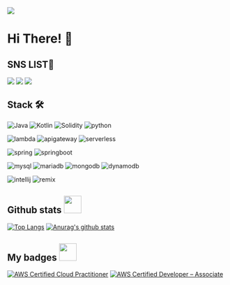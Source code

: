 <img src="https://capsule-render.vercel.app/api?type=waving&color=random&height=200&section=header&text=Lee%20JI%20Hak&fontSize=60" />

# Hi There! 👋



## SNS LIST🍕


<a href="https://ez17.tistory.com/" target="_blank"><img src="https://img.shields.io/badge/Tistory-000000?style=flat-square&logo=Tistory&logoColor=white"/></a>
<a href="https://instagram.com/easyhak2?utm_medium=copy_link" target="_blank"><img src="https://img.shields.io/badge/Instagram-E4405F?style=flat-square&logo=Instagram&logoColor=white"/></a>
<a href="https://www.linkedin.com/in/%EC%A7%80%ED%95%99-%EC%9D%B4-582b67274?utm_source=share&utm_campaign=share_via&utm_content=profile&utm_medium=android_app" target="_blank"><img src="https://img.shields.io/badge/LinkedIn-0A66C2?style=flat-square&logo=LinkedIn&logoColor=white"></a>




<!--- 🔭 I’m currently working on -->
## Stack 🛠
![Java](https://img.shields.io/badge/java-5382a1?style=for-the-badge&logo=java&logoColor=white)
![Kotlin](https://img.shields.io/badge/kotlin-7F52FF?style=for-the-badge&logo=kotlin&logoColor=white)
![Solidity](https://img.shields.io/badge/solidity-363636?style=for-the-badge&logo=solidity&logoColor=white)
![python](https://img.shields.io/badge/Python-3776AB?style=for-the-badge&logo=python&logoColor=white)

![lambda](https://img.shields.io/badge/lambda-FF9900?style=for-the-badge&logo=AWSLambda&logoColor=white)
![apigateway](https://img.shields.io/badge/apigateway-FF4F8B?style=for-the-badge&logo=APIGateway&logoColor=white)
![serverless](https://img.shields.io/badge/serverless-FD5750?style=for-the-badge&logo=Serverless&logoColor=white)

![spring](https://img.shields.io/badge/Spring-6DB33F?style=for-the-badge&logo=Spring&logoColor=white)
![springboot](https://img.shields.io/badge/SpringBoot-6DB33F?style=for-the-badge&logo=SpringBoot&logoColor=white)

![mysql](https://img.shields.io/badge/MySQL-4479A1?style=for-the-badge&logo=MySQL&logoColor=white)
![mariadb](https://img.shields.io/badge/MariaDB-003545?style=for-the-badge&logo=MariaDB&logoColor=white)
![mongodb](https://img.shields.io/badge/MongoDB-47A248?style=for-the-badge&logo=MongoDB&logoColor=white)
![dynamodb](https://img.shields.io/badge/DynamoDB-4053D6?style=for-the-badge&logo=amazondynamodb&logoColor=white)

![intellij](https://img.shields.io/badge/intellij-000000?style=for-the-badge&logo=intellijidea&logoColor=white)
![remix](https://img.shields.io/badge/Remix-000000?style=for-the-badge&logo=remix&logoColor=white)


<!--

## History <img src="https://github.com/user-attachments/assets/ae7ebd6b-f677-4a95-8fd2-a5a291bb3bac" width=40px height=40px>
|Period|Description|
|-----|-------|
|2019.03~|🏫Enrolled in the Department of Software at Chung-Ang University|
|2022.01~2022.09|🐌 Participated in a startup club named Tteodori |
|2023.10~2024.02|🌲 Participated in the development of a psychological counseling app|
|2024.01~2024.02|🏢 Internship at a SI/SM Company |
|2024.08~| 💻 Naver Boostcamp 9th membereship |

## Certificate <img src="https://github.com/user-attachments/assets/f2e3d404-1921-4f2e-abd6-ad2044fffbe6" width=40px height=40px>
|Issued|Type|
|---------|------|
|2024-09 | 정보처리기사 | 
| 2023-08 |  AWS DVA |
| 2022-10 | AWS CLF |
| 2024-05 | TOPCIT `Score: 628` |
| 2022-12 | SQLD | 
| 2021-11 | 웹디자인기능사 |
| 2023-11 | 컴퓨터활용능력 1급 |


## Awarded <img src="https://github.com/user-attachments/assets/52440869-ec71-4f1e-b5e8-d62e273f0b0d" width=40px height=40px>

|Date| Competition |
|---|-----|
|2024-05| CAU Union Hackathon 1등 |
|2024-09| 한국정보연합회장상 |

-->



## Github stats <img src="https://github.com/user-attachments/assets/d66f7ae5-4ed1-47ba-a493-b63b078963b2" width=40px height=40px>

[![Top Langs](https://github-readme-stats.vercel.app/api/top-langs/?username=easyhak&hide=html,scss)](https://github.com/easyhak/github-readme-stats)
[![Anurag's github stats](https://github-readme-stats.vercel.app/api?username=easyhak)](https://github.com/anuraghazra/github-readme-stats)
<!--<img src="https://github-readme-stats.vercel.app/api/top-langs/?username=easyhak&hide=html,scss" height=250px width=300px />-->


<!-- <img src="https://stats.hyochan.dev/api/github-stats-advanced?login=easyhak" width="500px"/> -->
<!-- [![Solved.ac Profile](http://mazassumnida.wtf/api/v2/generate_badge?boj=jooin2000)](https://solved.ac/jooin2000/) -->

## My badges <img src = "https://github.com/user-attachments/assets/77c2c54a-4f4b-4ba3-a6e7-efe5da662541" width=40px height=40px>
<!--START_SECTION:badges-->

[![AWS Certified Cloud Practitioner](https://images.credly.com/size/200x200/images/00634f82-b07f-4bbd-a6bb-53de397fc3a6/image.png)](https://www.credly.com/badges/aa853b8e-1f11-4995-bc9a-c370aeb95273/")
[![AWS Certified Developer – Associate](https://images.credly.com/size/200x200/images/b9feab85-1a43-4f6c-99a5-631b88d5461b/image.png)](https://www.credly.com/badges/911351c7-71b8-4399-85de-aa2bc02a8c01/]")

<!--END_SECTION:badges-->
